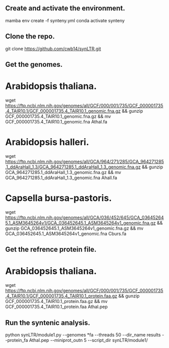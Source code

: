 
## Create and activate the environment.
mamba env create -f synteny.yml 
conda activate synteny

## Clone the repo. 
git clone https://github.com/cwb14/synLTR.git

## Get the genomes. 
# Arabidopsis thaliana.
wget https://ftp.ncbi.nlm.nih.gov/genomes/all/GCF/000/001/735/GCF_000001735.4_TAIR10.1/GCF_000001735.4_TAIR10.1_genomic.fna.gz && gunzip GCF_000001735.4_TAIR10.1_genomic.fna.gz && mv GCF_000001735.4_TAIR10.1_genomic.fna Athal.fa
# Arabidopsis halleri.
wget https://ftp.ncbi.nlm.nih.gov/genomes/all/GCA/964/271/285/GCA_964271285.1_ddAraHall_1.3/GCA_964271285.1_ddAraHall_1.3_genomic.fna.gz && gunzip GCA_964271285.1_ddAraHall_1.3_genomic.fna.gz && mv GCA_964271285.1_ddAraHall_1.3_genomic.fna Ahall.fa
# Capsella bursa-pastoris.
wget https://ftp.ncbi.nlm.nih.gov/genomes/all/GCA/036/452/645/GCA_036452645.1_ASM3645264v1/GCA_036452645.1_ASM3645264v1_genomic.fna.gz && gunzip GCA_036452645.1_ASM3645264v1_genomic.fna.gz && mv GCA_036452645.1_ASM3645264v1_genomic.fna Cburs.fa

## Get the refrence protein file. 
# Arabidopsis thaliana.
wget https://ftp.ncbi.nlm.nih.gov/genomes/all/GCF/000/001/735/GCF_000001735.4_TAIR10.1/GCF_000001735.4_TAIR10.1_protein.faa.gz && gunzip GCF_000001735.4_TAIR10.1_protein.faa.gz && mv GCF_000001735.4_TAIR10.1_protein.faa Athal.pep

## Run the syntenic analysis.
python synLTR/module1.py --genomes *fa --threads 50 --dir_name results --protein_fa Athal.pep --miniprot_outn 5 --script_dir synLTR/module1/
